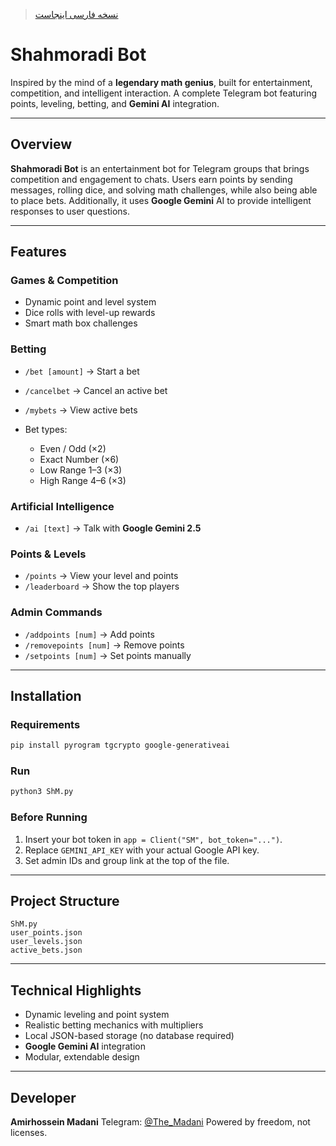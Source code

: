 > [نسخه فارسی اینجاست](./README_FA.md)

# Shahmoradi Bot

Inspired by the mind of a **legendary math genius**, built for entertainment, competition, and intelligent interaction.
A complete Telegram bot featuring points, leveling, betting, and **Gemini AI** integration.

---

## Overview

**Shahmoradi Bot** is an entertainment bot for Telegram groups that brings competition and engagement to chats.
Users earn points by sending messages, rolling dice, and solving math challenges, while also being able to place bets.
Additionally, it uses **Google Gemini** AI to provide intelligent responses to user questions.

---

## Features

### Games & Competition

* Dynamic point and level system
* Dice rolls with level-up rewards
* Smart math box challenges

### Betting

* `/bet [amount]` → Start a bet
* `/cancelbet` → Cancel an active bet
* `/mybets` → View active bets
* Bet types:

  * Even / Odd (×2)
  * Exact Number (×6)
  * Low Range 1–3 (×3)
  * High Range 4–6 (×3)

### Artificial Intelligence

* `/ai [text]` → Talk with **Google Gemini 2.5**

### Points & Levels

* `/points` → View your level and points
* `/leaderboard` → Show the top players

### Admin Commands

* `/addpoints [num]` → Add points
* `/removepoints [num]` → Remove points
* `/setpoints [num]` → Set points manually

---

## Installation

### Requirements

```bash
pip install pyrogram tgcrypto google-generativeai
```

### Run

```bash
python3 ShM.py
```

### Before Running

1. Insert your bot token in `app = Client("SM", bot_token="...")`.
2. Replace `GEMINI_API_KEY` with your actual Google API key.
3. Set admin IDs and group link at the top of the file.

---

## Project Structure

```
ShM.py
user_points.json
user_levels.json
active_bets.json
```

---

## Technical Highlights

* Dynamic leveling and point system
* Realistic betting mechanics with multipliers
* Local JSON-based storage (no database required)
* **Google Gemini AI** integration
* Modular, extendable design

---

## Developer

**Amirhossein Madani**
Telegram: [@The_Madani](https://t.me/The_Madani)
Powered by freedom, not licenses.
